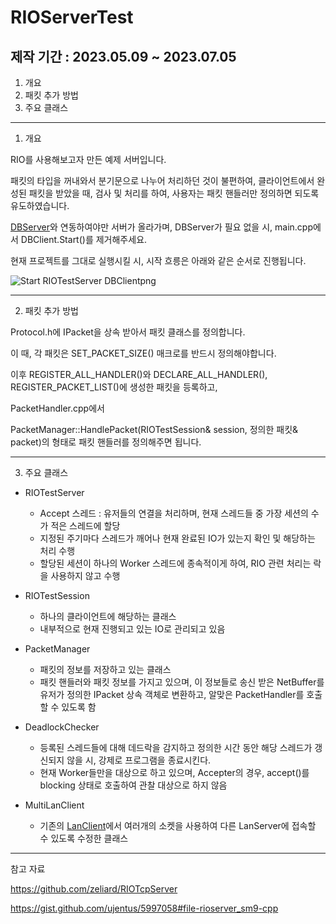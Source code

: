 # RIOServerTest

## 제작 기간 : 2023.05.09 ~ 2023.07.05

1. 개요
2. 패킷 추가 방법
3. 주요 클래스

---

1. 개요

RIO를 사용해보고자 만든 예제 서버입니다.

패킷의 타입을 꺼내와서 분기문으로 나누어 처리하던 것이 불편하여, 클라이언트에서 완성된 패킷을 받았을 때, 검사 및 처리를 하여, 사용자는 패킷 핸들러만 정의하면 되도록 유도하였습니다.

[DBServer](https://github.com/m5623skhj/DBConnector)와 연동하여야만 서버가 올라가며, DBServer가 필요 없을 시, main.cpp에서 DBClient.Start()를 제거해주세요.

현재 프로젝트를 그대로 실행시킬 시, 시작 흐릉은 아래와 같은 순서로 진행됩니다.

![Start RIOTestServer   DBClientpng](https://github.com/m5623skhj/RIOServerTest/assets/42509418/58160c6c-0ebf-470b-9890-7461670c3a9e)

---

2. 패킷 추가 방법

Protocol.h에 IPacket을 상속 받아서 패킷 클래스를 정의합니다.

이 때, 각 패킷은 SET_PACKET_SIZE() 매크로를 반드시 정의해야합니다.

이후 REGISTER_ALL_HANDLER()와 DECLARE_ALL_HANDLER(), REGISTER_PACKET_LIST()에 생성한 패킷을 등록하고,

PacketHandler.cpp에서

PacketManager::HandlePacket(RIOTestSession& session, 정의한 패킷& packet)의 형태로 패킷 핸들러를 정의해주면 됩니다.

---

3. 주요 클래스

* RIOTestServer
  * Accept 스레드 : 유저들의 연결을 처리하며, 현재 스레드들 중 가장 세션의 수가 적은 스레드에 할당
  * 지정된 주기마다 스레드가 깨어나 현재 완료된 IO가 있는지 확인 및 해당하는 처리 수행
  * 할당된 세션이 하나의 Worker 스레드에 종속적이게 하여, RIO 관련 처리는 락을 사용하지 않고 수행
 
* RIOTestSession
  * 하나의 클라이언트에 해당하는 클래스
  * 내부적으로 현재 진행되고 있는 IO로 관리되고 있음

* PacketManager
  * 패킷의 정보를 저장하고 있는 클래스
  * 패킷 핸들러와 패킷 정보를 가지고 있으며, 이 정보들로 송신 받은 NetBuffer를 유저가 정의한 IPacket 상속 객체로 변환하고, 알맞은 PacketHandler를 호출할 수 있도록 함

* DeadlockChecker
  * 등록된 스레드들에 대해 데드락을 감지하고 정의한 시간 동안 해당 스레드가 갱신되지 않을 시, 강제로 프로그램을 종료시킨다.
  * 현재 Worker들만을 대상으로 하고 있으며, Accepter의 경우, accept()를 blocking 상태로 호출하여 관찰 대상으로 하지 않음

* MultiLanClient
  * 기존의 [LanClient](https://github.com/m5623skhj/BackupFolder2/tree/master/LanClient)에서 여러개의 소켓을 사용하여 다른 LanServer에 접속할 수 있도록 수정한 클래스

---

참고 자료

https://github.com/zeliard/RIOTcpServer

https://gist.github.com/ujentus/5997058#file-rioserver_sm9-cpp
